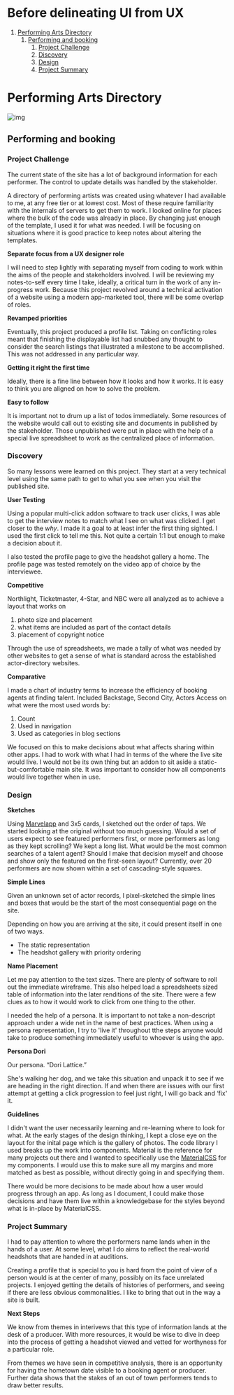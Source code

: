 # Before delineating UI from UX


1.  [Performing Arts Directory](#org5655629)
    1.  [Performing and booking](#org11fcd73)
        1.  [Project Challenge](#org23c3bbd)
        2.  [Discovery](#orgf9abb83)
        3.  [Design](#orgc21b7f5)
        4.  [Project Summary](#org5398a41)


<a id="org5655629"></a>

# Performing Arts Directory


![img](https://uploads-ssl.webflow.com/5d7d44d8cb34e46b7a9f7abb/5d7f05ea28ecca3bf6dc2a30_650_chicago%2Bel%2Bcorridor.JPG)


<a id="org11fcd73"></a>

## Performing and booking


<a id="org23c3bbd"></a>

### Project Challenge

The current state of the site has a lot of background information for each performer. The control to update details was handled by the stakeholder.

A directory of performing artists was created using whatever I had available to me, at any free tier or at lowest cost. Most of these require familiarity with the internals of servers to get them to work. I looked online for places where the bulk of the code was already in place. By changing just enough of the template, I used it for what was needed. I will be focusing on situations where it is good practice to keep notes about altering the templates.

**Separate focus from a UX designer role**

I will need to step lightly with separating myself from coding to work within the aims of the people and stakeholders involved. I will be reviewing my notes-to-self every time I take, ideally, a critical turn in the work of any in-progress work. Because this project revolved around a technical activation of a website using a modern app-marketed tool, there will be some overlap of roles.

**Revamped priorities**

Eventually, this project produced a profile list. Taking on conflicting roles meant that finishing the displayable list had snubbed any thought to consider the search listings that illustrated a milestone to be accomplished. This was not addressed in any particular way.

**Getting it right the first time**

Ideally, there is a fine line between how it looks and how it works. It is easy to think you are aligned on how to solve the problem.

**Easy to follow**

It is important not to drum up a list of todos immediately. Some resources of the website would call out to existing site and documents in published by the stakeholder. Those unpublished were put in place with the help of a special live spreadsheet to work as the centralized place of information.


<a id="orgf9abb83"></a>

### Discovery

So many lessons were learned on this project. They start at a very technical level using the same path to get to what you see when you visit the published site.

**User Testing**

Using a popular multi-click addon software to track user clicks, I was able to get the interview notes to match what I see on what was clicked. I get closer to the *why*. I made it a goal to at least infer the first thing sighted. I used the first click to tell me this. Not quite a certain 1:1 but enough to make a decision about it.

I also tested the profile page to give the headshot gallery a home. The profile page was tested remotely on the video app of choice by the interviewee.

**Competitive**

Northlight, Ticketmaster, 4-Star, and NBC were all analyzed as to achieve a layout that works on

1.  photo size and placement
2.  what items are included as part of the contact details
3.  placement of copyright notice

Through the use of spreadsheets, we made a tally of what was needed by other websites to get a sense of what is standard across the established actor-directory websites.

**Comparative**

I made a chart of industry terms to increase the efficiency of booking agents at finding talent. Included Backstage, Second City, Actors Access on what were the most used words by:

1.  Count
2.  Used in navigation
3.  Used as categories in blog sections

We focused on this to make decisions about what affects sharing within other apps. I had to work with what I had in terms of the where the live site would live. I would not be its own thing but an addon to sit aside a static-but-comfortable main site. It was important to consider how all components would live together when in use.


<a id="orgc21b7f5"></a>

### Design

**Sketches**

Using [Marvelapp](<https://marvelapp.com/>) and 3x5 cards, I sketched out the order of taps. We started looking at the original without too much guessing. Would a set of users expect to see featured performers first, or more performers as long as they kept scrolling? We kept a long list. What would be the most common searches of a talent agent? Should I make that decision myself and choose and show only the featured on the first-seen layout? Currently, over 20 performers are now shown within a set of cascading-style squares.

**Simple Lines**

Given an unknown set of actor records, I pixel-sketched the simple lines and boxes that would be the start of the most consequential page on the site.

Depending on how you are arriving at the site, it could present itself in one of two ways.

-   The static representation
-   The headshot gallery with priority ordering

**Name Placement**

Let me pay attention to the text sizes. There are plenty of software to roll out the immediate wireframe. This also helped load a spreadsheets sized table of information into the later renditions of the site. There were a few clues as to how it would work to click from one thing to the other.

I needed the help of a persona. It is important to not take a non-descript approach under a wide net in the name of best practices. When using a persona representation, I try to 'live it' throughout tthe steps anyone would take to produce something immediately useful to whoever is using the app.

**Persona Dori**

Our persona. “Dori Lattice.”

She's walking her dog, and we take this situation and unpack it to see if we are heading in the right direction. If and when there are issues with our first attempt at getting a click progression to feel just right, I will go back and ‘fix' it.

**Guidelines**

I didn't want the user necessarily learning and re-learning where to look for what. At the early stages of the design thinking, I kept a close eye on the layout for the inital page which is the gallery of photos. The code library I used breaks up the work into components. Material is the reference for many projects out there and I wanted to specifically use the [MaterialCSS](offshoot) for my components. I would use this to make sure all my margins and more matched as best as possible, without directly going in and specifying them.

There would be more decisions to be made about how a user would progress through an app. As long as I document, I could make those decisions and have them live within a knowledgebase for the styles beyond what is in-place by MaterialCSS.


<a id="org5398a41"></a>

### Project Summary

I had to pay attention to where the performers name lands when in the hands of a user. At some level, what I do aims to reflect the real-world headshots that are handed in at auditions.

Creating a profile that is special to you is hard from the point of view of a person would is at the center of many, possibly on its face unrelated projects. I enjoyed getting the details of histories of performers, and seeing if there are less obvious commonalities. I like to bring that out in the way a site is built.

**Next Steps**

We know from themes in interivews that this type of information lands at the desk of a producer. With more resources, it would be wise to dive in deep into the process of getting a headshot viewed and vetted for worthyness for a particular role.

From themes we have seen in competitive analysis, there is an opportunity for having the hometown date visible to a booking agent or producer. Further data shows that the stakes of an out of town performers tends to draw better results.

